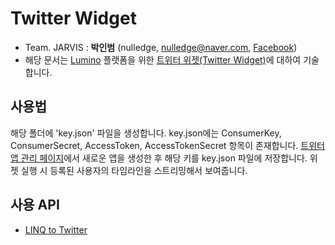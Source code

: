 # Twitter Widget
* Team. JARVIS : **박인범** (nulledge, [nulledge@naver.com](mailTo:nulledge@naver.com), [Facebook](https://www.facebook.com/inbum.park.58))
* 해당 문서는 [Lumino](https://github.com/1step6thswmaestro/12) 플랫폼을 위한 [트위터 위젯(Twitter Widget)](https://github.com/1step6thswmaestro/12/tree/master/widgets/TwitterWidget)에 대하여 기술합니다.

## 사용법
해당 폴더에 'key.json' 파일을 생성합니다. key.json에는 ConsumerKey, ConsumerSecret, AccessToken, AccessTokenSecret 항목이 존재합니다.  [트위터 앱 관리 페이지](apps.twitter.com)에서 새로운 앱을 생성한 후 해당 키를 key.json 파일에 저장합니다. 위젯 실행 시 등록된 사용자의 타임라인을 스트리밍해서 보여줍니다.

## 사용 API
* [LINQ to Twitter](https://linqtotwitter.codeplex.com/)
